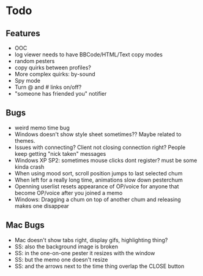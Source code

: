Todo
===============

Features
--------
* OOC
* log viewer needs to have BBCode/HTML/Text copy modes
* random pesters
* copy quirks between profiles?
* More complex quirks: by-sound
* Spy mode
* Turn @ and # links on/off?
* "someone has friended you" notifier

Bugs
----
* weird memo time bug
* Windows doesn't show style sheet sometimes?? Maybe related to themes.
* Issues with connecting? Client not closing connection right? People keep getting "nick taken" messages
* Windows XP SP2: sometimes mouse clicks dont register? must be some kinda crash
* When using mood sort, scroll position jumps to last selected chum
* When left for a really long time, animations slow down pesterchum
* Openning userlist resets appearance of OP/voice for anyone that become OP/voice after you joined a memo
* Windows: Dragging a chum on top of another chum and releasing makes one disappear

Mac Bugs
--------
* Mac doesn't show tabs right, display gifs, highlighting thing?
* SS: also the background image is broken
* SS: in the one-on-one pester it resizes with the window
* SS: but the memo one doesn't resize
* SS: and the arrows next to the time thing overlap the CLOSE button
